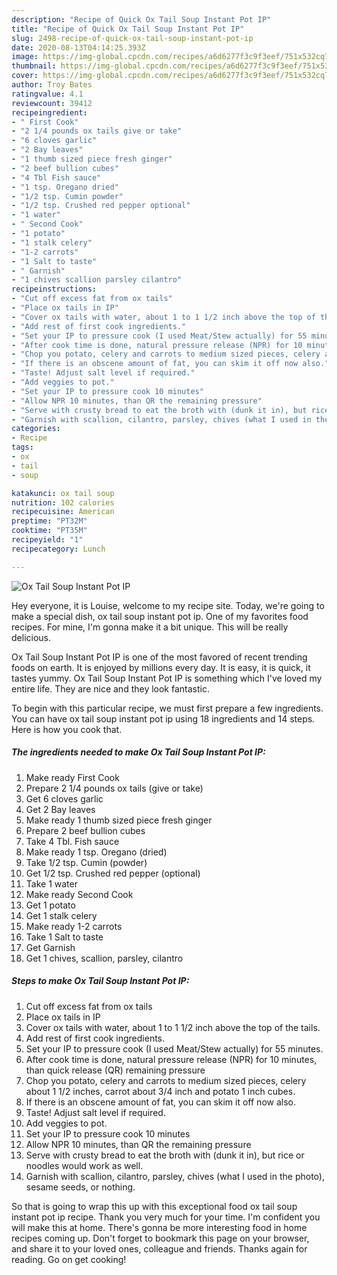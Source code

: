 ```yaml
---
description: "Recipe of Quick Ox Tail Soup Instant Pot IP"
title: "Recipe of Quick Ox Tail Soup Instant Pot IP"
slug: 2498-recipe-of-quick-ox-tail-soup-instant-pot-ip
date: 2020-08-13T04:14:25.393Z
image: https://img-global.cpcdn.com/recipes/a6d6277f3c9f3eef/751x532cq70/ox-tail-soup-instant-pot-ip-recipe-main-photo.jpg
thumbnail: https://img-global.cpcdn.com/recipes/a6d6277f3c9f3eef/751x532cq70/ox-tail-soup-instant-pot-ip-recipe-main-photo.jpg
cover: https://img-global.cpcdn.com/recipes/a6d6277f3c9f3eef/751x532cq70/ox-tail-soup-instant-pot-ip-recipe-main-photo.jpg
author: Troy Bates
ratingvalue: 4.1
reviewcount: 39412
recipeingredient:
- " First Cook"
- "2 1/4 pounds ox tails give or take"
- "6 cloves garlic"
- "2 Bay leaves"
- "1 thumb sized piece fresh ginger"
- "2 beef bullion cubes"
- "4 Tbl Fish sauce"
- "1 tsp. Oregano dried"
- "1/2 tsp. Cumin powder"
- "1/2 tsp. Crushed red pepper optional"
- "1 water"
- " Second Cook"
- "1 potato"
- "1 stalk celery"
- "1-2 carrots"
- "1 Salt to taste"
- " Garnish"
- "1 chives scallion parsley cilantro"
recipeinstructions:
- "Cut off excess fat from ox tails"
- "Place ox tails in IP"
- "Cover ox tails with water, about 1 to 1 1/2 inch above the top of the tails."
- "Add rest of first cook ingredients."
- "Set your IP to pressure cook (I used Meat/Stew actually) for 55 minutes."
- "After cook time is done, natural pressure release (NPR) for 10 minutes, than quick release (QR) remaining pressure"
- "Chop you potato, celery and carrots to medium sized pieces, celery about 1 1/2 inches, carrot about 3/4 inch and potato 1 inch cubes."
- "If there is an obscene amount of fat, you can skim it off now also."
- "Taste! Adjust salt level if required."
- "Add veggies to pot."
- "Set your IP to pressure cook 10 minutes"
- "Allow NPR 10 minutes, than QR the remaining pressure"
- "Serve with crusty bread to eat the broth with (dunk it in), but rice or noodles would work as well."
- "Garnish with scallion, cilantro, parsley, chives (what I used in the photo), sesame seeds, or nothing."
categories:
- Recipe
tags:
- ox
- tail
- soup

katakunci: ox tail soup 
nutrition: 102 calories
recipecuisine: American
preptime: "PT32M"
cooktime: "PT35M"
recipeyield: "1"
recipecategory: Lunch

---
```



![Ox Tail Soup Instant Pot IP](https://img-global.cpcdn.com/recipes/a6d6277f3c9f3eef/751x532cq70/ox-tail-soup-instant-pot-ip-recipe-main-photo.jpg)

Hey everyone, it is Louise, welcome to my recipe site. Today, we're going to make a special dish, ox tail soup instant pot ip. One of my favorites food recipes. For mine, I'm gonna make it a bit unique. This will be really delicious.

Ox Tail Soup Instant Pot IP is one of the most favored of recent trending foods on earth. It is enjoyed by millions every day. It is easy, it is quick, it tastes yummy. Ox Tail Soup Instant Pot IP is something which I've loved my entire life. They are nice and they look fantastic.




To begin with this particular recipe, we must first prepare a few ingredients. You can have ox tail soup instant pot ip using 18 ingredients and 14 steps. Here is how you cook that.

<!--inarticleads1-->

##### The ingredients needed to make Ox Tail Soup Instant Pot IP:

1. Make ready  First Cook
1. Prepare 2 1/4 pounds ox tails (give or take)
1. Get 6 cloves garlic
1. Get 2 Bay leaves
1. Make ready 1 thumb sized piece fresh ginger
1. Prepare 2 beef bullion cubes
1. Take 4 Tbl. Fish sauce
1. Make ready 1 tsp. Oregano (dried)
1. Take 1/2 tsp. Cumin (powder)
1. Get 1/2 tsp. Crushed red pepper (optional)
1. Take 1 water
1. Make ready  Second Cook
1. Get 1 potato
1. Get 1 stalk celery
1. Make ready 1-2 carrots
1. Take 1 Salt to taste
1. Get  Garnish
1. Get 1 chives, scallion, parsley, cilantro




<!--inarticleads2-->

##### Steps to make Ox Tail Soup Instant Pot IP:

1. Cut off excess fat from ox tails
1. Place ox tails in IP
1. Cover ox tails with water, about 1 to 1 1/2 inch above the top of the tails.
1. Add rest of first cook ingredients.
1. Set your IP to pressure cook (I used Meat/Stew actually) for 55 minutes.
1. After cook time is done, natural pressure release (NPR) for 10 minutes, than quick release (QR) remaining pressure
1. Chop you potato, celery and carrots to medium sized pieces, celery about 1 1/2 inches, carrot about 3/4 inch and potato 1 inch cubes.
1. If there is an obscene amount of fat, you can skim it off now also.
1. Taste! Adjust salt level if required.
1. Add veggies to pot.
1. Set your IP to pressure cook 10 minutes
1. Allow NPR 10 minutes, than QR the remaining pressure
1. Serve with crusty bread to eat the broth with (dunk it in), but rice or noodles would work as well.
1. Garnish with scallion, cilantro, parsley, chives (what I used in the photo), sesame seeds, or nothing.




So that is going to wrap this up with this exceptional food ox tail soup instant pot ip recipe. Thank you very much for your time. I'm confident you will make this at home. There's gonna be more interesting food in home recipes coming up. Don't forget to bookmark this page on your browser, and share it to your loved ones, colleague and friends. Thanks again for reading. Go on get cooking!
